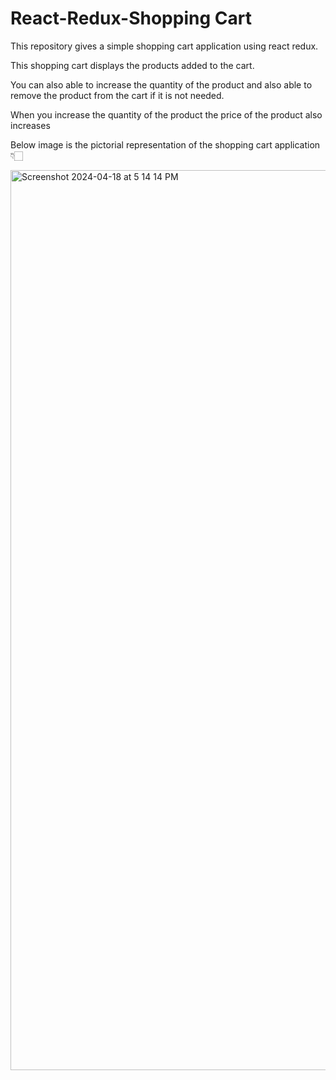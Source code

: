 # React-Redux-Shopping Cart

This repository gives a simple shopping cart application using react redux.

This shopping cart displays the products added to the cart.

You can also able to increase the quantity of the product and also able to remove the product from the cart if it is 
not needed.

When you increase the quantity of the product the price of the product also increases

Below image is the pictorial representation of the shopping cart application 👇🏻


<img width="1440" alt="Screenshot 2024-04-18 at 5 14 14 PM" src="https://github.com/Suganesan-T/Day32-React-Redux-Task/assets/157093269/94e23db2-8651-4c26-8977-d5a3376b55cd">
